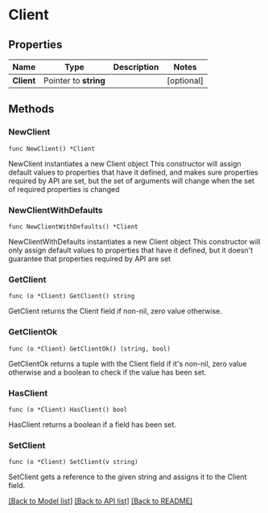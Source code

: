 # Client

## Properties

Name | Type | Description | Notes
------------ | ------------- | ------------- | -------------
**Client** | Pointer to **string** |  | [optional] 

## Methods

### NewClient

`func NewClient() *Client`

NewClient instantiates a new Client object
This constructor will assign default values to properties that have it defined,
and makes sure properties required by API are set, but the set of arguments
will change when the set of required properties is changed

### NewClientWithDefaults

`func NewClientWithDefaults() *Client`

NewClientWithDefaults instantiates a new Client object
This constructor will only assign default values to properties that have it defined,
but it doesn't guarantee that properties required by API are set

### GetClient

`func (o *Client) GetClient() string`

GetClient returns the Client field if non-nil, zero value otherwise.

### GetClientOk

`func (o *Client) GetClientOk() (string, bool)`

GetClientOk returns a tuple with the Client field if it's non-nil, zero value otherwise
and a boolean to check if the value has been set.

### HasClient

`func (o *Client) HasClient() bool`

HasClient returns a boolean if a field has been set.

### SetClient

`func (o *Client) SetClient(v string)`

SetClient gets a reference to the given string and assigns it to the Client field.


[[Back to Model list]](../README.md#documentation-for-models) [[Back to API list]](../README.md#documentation-for-api-endpoints) [[Back to README]](../README.md)


